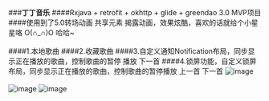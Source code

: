###**丁丁音乐**
####Rxjava + retrofit + okhttp + glide + greendao 3.0 MVP项目
####使用到了5.0转场动画  共享元素  揭露动画，效果炫酷，喜欢的话就给个小星星咯 O(∩_∩)O 哈哈~<br><br>
####1.本地歌曲
####2.收藏歌曲
####3.自定义通知Notification布局，同步显示正在播放的歌曲，控制歌曲的暂停 播放 下一首
####4.锁屏功能，自定义锁屏布局，同步显示正在播放的歌曲，控制歌曲的暂停播放  上一首 下一首
![image](https://github.com/DingMouRen/DingDingMusic/raw/master/imgs/img.gif) <br><br>
![image](https://github.com/DingMouRen/DingDingMusic/raw/master/imgs/p1.png)   ![image](https://github.com/DingMouRen/DingDingMusic/raw/master/imgs/p2.png)  


